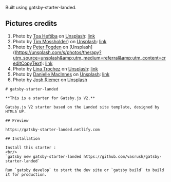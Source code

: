 Built using gatsby-starter-landed.

## Pictures credits
1. Photo by [Toa Heftiba](https://unsplash.com/@heftiba?utm_source=unsplash&amp;utm_medium=referral&amp;utm_content=creditCopyText) on [Unsplash](https://unsplash.com/s/photos/therapy?utm_source=unsplash&amp;utm_medium=referral&amp;utm_content=creditCopyText): [link](https://unsplash.com/photos/_UIVmIBB3JU?utm_source=unsplash&utm_medium=referral&utm_content=creditShareLink)
2. Photo by [Tim Mossholder](https://unsplash.com/@timmossholder?utm_source=unsplash&amp;utm_medium=referral&amp;utm_content=creditCopyText)) on [Unsplash](https://unsplash.com/s/photos/cognitive-behavioral-therapy?utm_source=unsplash&amp;utm_medium=referral&amp;utm_content=creditCopyText): [link](https://unsplash.com/photos/bo3SHP58C3g?utm_source=unsplash&utm_medium=referral&utm_content=creditShareLink)
3. Photo by [Peter Fogden](https://unsplash.com/@petefogden?utm_source=unsplash&amp;utm_medium=referral&amp;utm_content=creditCopyText) on [Unsplash]((https://unsplash.com/s/photos/therapy?utm_source=unsplash&amp;utm_medium=referral&amp;utm_content=creditCopyText): [link](https://unsplash.com/photos/z7oytXGI6VI?utm_source=unsplash&utm_medium=referral&utm_content=creditShareLink)
4. Photo by [Lina Trochez](https://unsplash.com/@lmtrochezz?utm_source=unsplash&amp;utm_medium=referral&amp;utm_content=creditCopyText) on [Unsplash](https://unsplash.com/s/photos/wellbeing?utm_source=unsplash&amp;utm_medium=referral&amp;utm_content=creditCopyText): [link](https://unsplash.com/photos/ktPKyUs3Qjs?utm_source=unsplash&utm_medium=referral&utm_content=creditShareLink)
5. Photo by [Danielle MacInnes](https://unsplash.com/@dsmacinnes?utm_source=unsplash&amp;utm_medium=referral&amp;utm_content=creditCopyText) on [Unsplash](https://unsplash.com/s/photos/motivation?utm_source=unsplash&amp;utm_medium=referral&amp;utm_content=creditCopyText): [link](https://unsplash.com/photos/IuLgi9PWETU?utm_source=unsplash&utm_medium=referral&utm_content=creditShareLink)
6. Photo by [Josh Riemer](https://unsplash.com/@joshriemer?utm_source=unsplash&amp;utm_medium=referral&amp;utm_content=creditCopyText) on [Unsplash](https://unsplash.com/?utm_source=unsplash&amp;utm_medium=referral&amp;utm_content=creditCopyText)


```
# gatsby-starter-landed

**This is a starter for Gatsby.js V2.**

Gatsby.js V2 starter based on the Landed site template, designed by HTML5 UP.

## Preview

https://gatsby-starter-landed.netlify.com

## Installation

Install this starter :
<br/>
`gatsby new gatsby-starter-landed https://github.com/vasrush/gatsby-starter-landed`

Run `gatsby develop` to start the dev site or `gatsby build` to build it for production.
```
